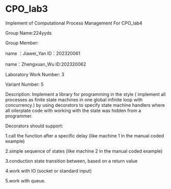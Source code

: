 # CPO_lab3
Implement of Computational Process Management For CPO_lab4

Group Name:224yyds

Group Member:

name ：Jiawei_Yan 
ID：202320061 

name：Zhengxuan_Wu
ID:202320062

Laboratory Work Number: 3

Variant Number: 5

Description:
Implement a library for programming in the style ( implement all processes as finite state machines in one global infinite loop with concurrency.) by using decorators to specify state machine handlers where all oilerplate code with working with the state was hidden from a programmer. 

Decorators should support:

1.call the function after a specific delay (like machine 1 in the manual coded example)

2.simple sequence of states (like machine 2 in the manual coded example)    

3.conduction state transition between, based on a return value

4.work with IO (socket or standard input)

5.work with queue.
